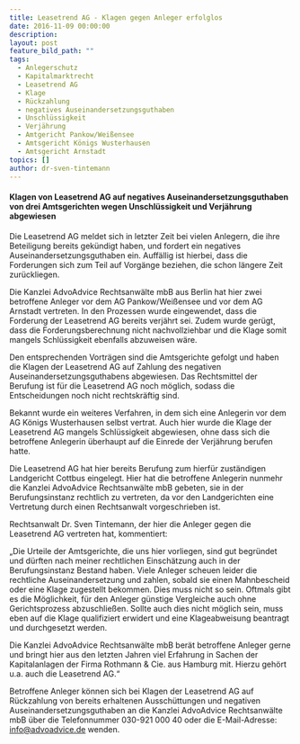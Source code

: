 ```yaml
---
title: Leasetrend AG - Klagen gegen Anleger erfolglos
date: 2016-11-09 00:00:00
description:
layout: post
feature_bild_path: ""
tags:
  - Anlegerschutz
  - Kapitalmarktrecht
  - Leasetrend AG
  - Klage
  - Rückzahlung
  - negatives Auseinandersetzungsguthaben
  - Unschlüssigkeit
  - Verjährung
  - Amtgericht Pankow/Weißensee
  - Amtsgericht Königs Wusterhausen
  - Amtsgericht Arnstadt
topics: []
author: dr-sven-tintemann
---
```



#### Klagen von Leasetrend AG auf negatives Auseinandersetzungsguthaben von drei Amtsgerichten wegen Unschlüssigkeit und Verjährung abgewiesen

Die Leasetrend AG meldet sich in letzter Zeit bei vielen Anlegern, die ihre Beteiligung bereits gekündigt haben, und fordert ein negatives Auseinandersetzungsguthaben ein. Auffällig ist hierbei, dass die Forderungen sich zum Teil auf Vorgänge beziehen, die schon längere Zeit zurückliegen.

Die Kanzlei AdvoAdvice Rechtsanwälte mbB aus Berlin hat hier zwei betroffene Anleger vor dem AG Pankow/Weißensee und vor dem AG Arnstadt vertreten. In den Prozessen wurde eingewendet, dass die Forderung der Leasetrend AG bereits verjährt sei. Zudem wurde gerügt, dass die Forderungsberechnung nicht nachvollziehbar und die Klage somit mangels Schlüssigkeit ebenfalls abzuweisen wäre.

Den entsprechenden Vorträgen sind die Amtsgerichte gefolgt und haben die Klagen der Leasetrend AG auf Zahlung des negativen Auseinandersetzungsguthabens abgewiesen. Das Rechtsmittel der Berufung ist für die Leasetrend AG noch möglich, sodass die Entscheidungen noch nicht rechtskräftig sind.

Bekannt wurde ein weiteres Verfahren, in dem sich eine Anlegerin vor dem AG Königs Wusterhausen selbst vertrat. Auch hier wurde die Klage der Leasetrend AG mangels Schlüssigkeit abgewiesen, ohne dass sich die betroffene Anlegerin überhaupt auf die Einrede der Verjährung berufen hatte.

Die Leasetrend AG hat hier bereits Berufung zum hierfür zuständigen Landgericht Cottbus eingelegt. Hier hat die betroffene Anlegerin nunmehr die Kanzlei AdvoAdvice Rechtsanwälte mbB gebeten, sie in der Berufungsinstanz rechtlich zu vertreten, da vor den Landgerichten eine Vertretung durch einen Rechtsanwalt vorgeschrieben ist.

Rechtsanwalt Dr. Sven Tintemann, der hier die Anleger gegen die Leasetrend AG vertreten hat, kommentiert:

„Die Urteile der Amtsgerichte, die uns hier vorliegen, sind gut begründet und dürften nach meiner rechtlichen Einschätzung auch in der Berufungsinstanz Bestand haben. Viele Anleger scheuen leider die rechtliche Auseinandersetzung und zahlen, sobald sie einen Mahnbescheid oder eine Klage zugestellt bekommen. Dies muss nicht so sein. Oftmals gibt es die Möglichkeit, für den Anleger günstige Vergleiche auch ohne Gerichtsprozess abzuschließen. Sollte auch dies nicht möglich sein, muss eben auf die Klage qualifiziert erwidert und eine Klageabweisung beantragt und durchgesetzt werden.

Die Kanzlei AdvoAdvice Rechtsanwälte mbB berät betroffene Anleger gerne und bringt hier aus den letzten Jahren viel Erfahrung in Sachen der Kapitalanlagen der Firma Rothmann & Cie. aus Hamburg mit. Hierzu gehört u.a. auch die Leasetrend AG.“

Betroffene Anleger können sich bei Klagen der Leasetrend AG auf Rückzahlung von bereits erhaltenen Ausschüttungen und negativen Auseinandersetzungsguthaben an die Kanzlei AdvoAdvice Rechtsanwälte mbB über die Telefonnummer 030-921 000 40 oder die E-Mail-Adresse: info@advoadvice.de wenden.